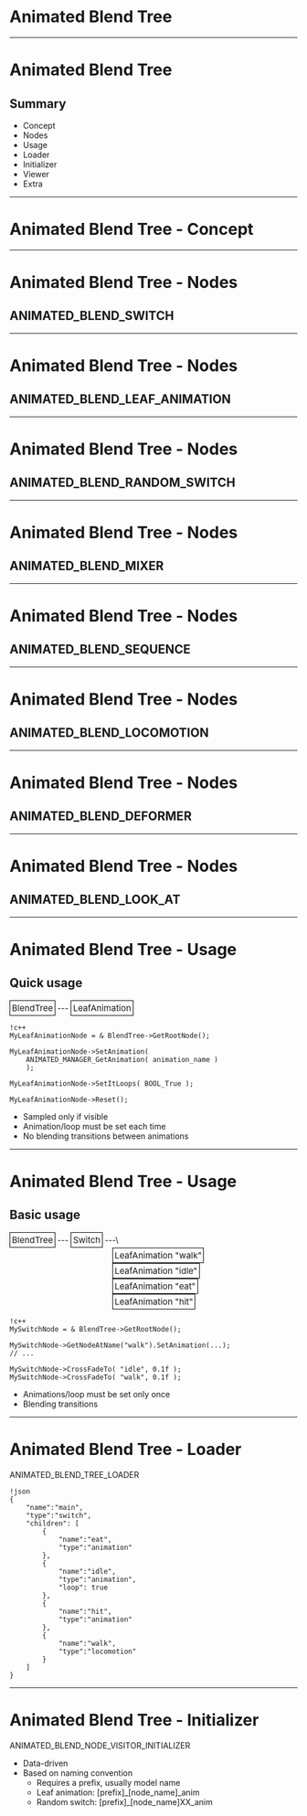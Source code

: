 # Animated Blend Tree

---
# Animated Blend Tree

## Summary

 * Concept
 * Nodes
 * Usage
 * Loader
 * Initializer
 * Viewer
 * Extra

---
# Animated Blend Tree - Concept

---
# Animated Blend Tree - Nodes
## ANIMATED_BLEND_SWITCH

---
# Animated Blend Tree - Nodes
## ANIMATED_BLEND_LEAF_ANIMATION

---
# Animated Blend Tree - Nodes
## ANIMATED_BLEND_RANDOM_SWITCH

---
# Animated Blend Tree - Nodes
## ANIMATED_BLEND_MIXER

---
# Animated Blend Tree - Nodes
## ANIMATED_BLEND_SEQUENCE

---
# Animated Blend Tree - Nodes
## ANIMATED_BLEND_LOCOMOTION

---
# Animated Blend Tree - Nodes
## ANIMATED_BLEND_DEFORMER

---
# Animated Blend Tree - Nodes
## ANIMATED_BLEND_LOOK_AT

---
# Animated Blend Tree - Usage
## Quick usage

<style type="text/css">
.nodes div { font-size:15px; border:1px solid black; display:inline-block; padding:3px;}
</style>

<div class="nodes"/>
<div>BlendTree</div> --- <div>LeafAnimation</div>
</div>

    !c++
    MyLeafAnimationNode = & BlendTree->GetRootNode();

    MyLeafAnimationNode->SetAnimation(
        ANIMATED_MANAGER_GetAnimation( animation_name )
        );

    MyLeafAnimationNode->SetItLoops( BOOL_True );

    MyLeafAnimationNode->Reset();

 * Sampled only if visible
 * Animation/loop must be set each time
 * No blending transitions between animations

---
# Animated Blend Tree - Usage
## Basic usage

<div class="nodes"/>
<div>BlendTree</div> --- <div>Switch</div> ---\ <br/>
<div style="margin-left:180px;">LeafAnimation "walk"</div><br/>
<div style="margin-left:180px;">LeafAnimation "idle"</div><br/>
<div style="margin-left:180px;">LeafAnimation "eat"</div><br/>
<div style="margin-left:180px;">LeafAnimation "hit"</div><br/>
</div>

    !c++
    MySwitchNode = & BlendTree->GetRootNode();

    MySwitchNode->GetNodeAtName("walk").SetAnimation(...);
    // ...

    MySwitchNode->CrossFadeTo( "idle", 0.1f );
    MySwitchNode->CrossFadeTo( "walk", 0.1f );

 * Animations/loop must be set only once
 * Blending transitions

---
# Animated Blend Tree - Loader

ANIMATED_BLEND_TREE_LOADER

    !json
    {
        "name":"main",
        "type":"switch",
        "children": [
            {
                "name":"eat",
                "type":"animation"
            },
            {
                "name":"idle",
                "type":"animation",
                "loop": true
            },
            {
                "name":"hit",
                "type":"animation"
            },
            {
                "name":"walk",
                "type":"locomotion"
            }
        ]
    }

---
# Animated Blend Tree - Initializer

ANIMATED_BLEND_NODE_VISITOR_INITIALIZER

 * Data-driven
 * Based on naming convention
    * Requires a prefix, usually model name
    * Leaf animation: [prefix]_[node_name]_anim
    * Random switch:  [prefix]_[node_name]XX_anim